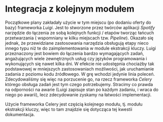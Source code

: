 # Integracja z kolejnym modułem

Początkowe plany zakładały użycie w tym miejscu (po dodaniu oferty do bazy)
frameworka *Luigi*. Jest to stworzone przez twórców aplikacji *Spotify* narzędzie
do łączenia ze sobą kolejnych funkcji / etapów tworząc łańcuch przetwarzania (
wspomniany w kilku miejscach tzw. *Pipeline*). Okazało się jednak, że przewidziane
zastosowania narzędzia obsługują etapy nieco innego typu niż te do zaimplementowania
w module ekstrakcji kluczy. Luigi przeznaczony jest bowiem do łączenia bardzo
wymagających zadań, angażujących wiele zewnętrznych usług czy języków programowania
i wykonujących się nawet kilka dni. W efekcie nie udostępnia chociażby tak podstawowej
w mniejszych zastosowaniach możliwości, jak uruchamianie zadania z poziomu kodu
źródłowego. W grę wchodzi jedynie linia poleceń. Zdecydowaliśmy się więc na
porzucenie go, na rzecz frameworka *Celery* którego obsługa zadań jest tym
czego potrzebujemy. Stracimy co prawda na odporności na awarie (Luigi zapisuje
stan po każdym zadaniu, i wraca do niego po awarii), lecz zdecydowanie
zyskamy na łatwości implementacji.

Użycie frameworka Celery jest częścią kolejnego modułu, tj. modułu ekstrakcji
kluczy, więc to tam znajdzie się dotycząca tej kwestii dokumentacja.
